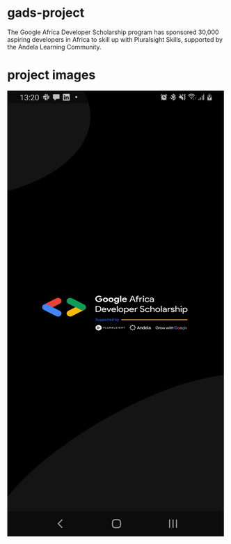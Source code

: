 # gads-project
The Google Africa Developer Scholarship program has sponsored 30,000 aspiring developers in Africa to skill up with Pluralsight Skills, supported by the Andela Learning Community.

# project images

![1](https://github.com/ivankaptue/gads-project/blob/master/image/1.jpg)

